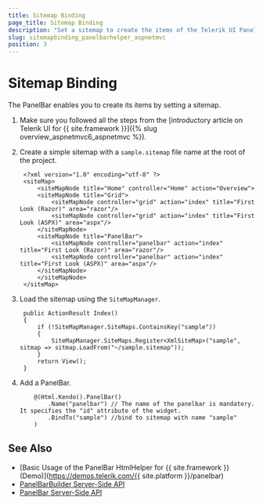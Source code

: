 ```yaml
---
title: Sitemap Binding
page_title: Sitemap Binding
description: "Set a sitemap to create the items of the Telerik UI PanelBar HtmlHelper for {{ site.framework }}."
slug: sitemapbinding_panelbarhelper_aspnetmvc
position: 3
---
```


# Sitemap Binding

The PanelBar enables you to create its items by setting a sitemap.

1. Make sure you followed all the steps from the [introductory article on Telerik UI for {{ site.framework }}]({% slug overview_aspnetmvc6_aspnetmvc %}).
1. Create a simple sitemap with a `sample.sitemap` file name at the root of the project.

        <?xml version="1.0" encoding="utf-8" ?>
        <siteMap>
            <siteMapNode title="Home" controller="Home" action="Overview">
            <siteMapNode title="Grid">
                <siteMapNode controller="grid" action="index" title="First Look (Razor)" area="razor"/>
                <siteMapNode controller="grid" action="index" title="First Look (ASPX)" area="aspx"/>
            </siteMapNode>
            <siteMapNode title="PanelBar">
                <siteMapNode controller="panelbar" action="index" title="First Look (Razor)" area="razor"/>
                <siteMapNode controller="panelbar" action="index" title="First Look (ASPX)" area="aspx"/>
            </siteMapNode>
            </siteMapNode>
        </siteMap>

1. Load the sitemap using the `SiteMapManager`.

        public ActionResult Index()
        {
            if (!SiteMapManager.SiteMaps.ContainsKey("sample"))
            {
                SiteMapManager.SiteMaps.Register<XmlSiteMap>("sample", sitmap => sitmap.LoadFrom("~/sample.sitemap"));
            }
            return View();
        }

1. Add a PanelBar.

    ```Razor
        @(Html.Kendo().PanelBar()
            .Name("panelbar") // The name of the panelbar is mandatory. It specifies the "id" attribute of the widget.
            .BindTo("sample") //bind to sitemap with name "sample"
        )
    ```

## See Also

* [Basic Usage of the PanelBar HtmlHelper for {{ site.framework }} (Demo)](https://demos.telerik.com/{{ site.platform }}/panelbar)
* [PanelBarBuilder Server-Side API](/api/Kendo.Mvc.UI.Fluent/PanelBarBuilder)
* [PanelBar Server-Side API](/api/panelbar)
